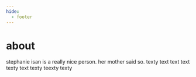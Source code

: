 ```yaml
---
hide:
  - footer
---
```


# about

stephanie isan is a really nice person. her mother said so. texty text text text texty text texty teexty texty